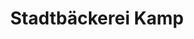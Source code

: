 ---
title: "Stadtbäckerei Kamp"
url: /hagen/stadtbaeckerei-kamp-vollbrinkstrasse/
shop: Bäckerei
---